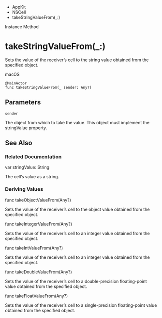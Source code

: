 

- AppKit
- NSCell
-  takeStringValueFrom(\_:) 

Instance Method

# takeStringValueFrom(\_:)

Sets the value of the receiver’s cell to the string value obtained from the specified object.

macOS

``` source
@MainActor
func takeStringValueFrom(_ sender: Any?)
```

## Parameters 

`sender`  

The object from which to take the value. This object must implement the stringValue property.

## See Also

### Related Documentation

var stringValue: String

The cell’s value as a string.

### Deriving Values

func takeObjectValueFrom(Any?)

Sets the value of the receiver’s cell to the object value obtained from the specified object.

func takeIntegerValueFrom(Any?)

Sets the value of the receiver’s cell to an integer value obtained from the specified object.

func takeIntValueFrom(Any?)

Sets the value of the receiver’s cell to an integer value obtained from the specified object.

func takeDoubleValueFrom(Any?)

Sets the value of the receiver’s cell to a double-precision floating-point value obtained from the specified object.

func takeFloatValueFrom(Any?)

Sets the value of the receiver’s cell to a single-precision floating-point value obtained from the specified object.

